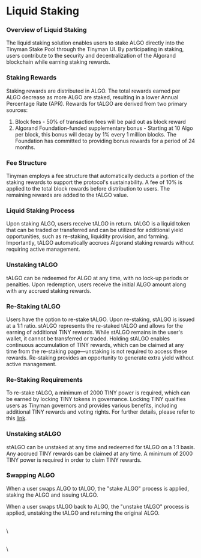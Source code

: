 # Liquid Staking

### Overview of Liquid Staking

The liquid staking solution enables users to stake ALGO directly into the Tinyman Stake Pool through the Tinyman UI. By participating in staking, users contribute to the security and decentralization of the Algorand blockchain while earning staking rewards.

### Staking Rewards

Staking rewards are distributed in ALGO. The total rewards earned per ALGO decrease as more ALGO are staked, resulting in a lower Annual Percentage Rate (APR). Rewards for tALGO are derived from two primary sources:

1. ﻿﻿Block fees - 50% of transaction fees will be paid out as block reward
2. ﻿﻿Algorand Foundation-funded supplementary bonus - Starting at 10 Algo per block, this bonus will decay by 1% every 1 million blocks. The Foundation has committed to providing bonus rewards for a period of 24 months.

### Fee Structure

Tinyman employs a fee structure that automatically deducts a portion of the staking rewards to support the protocol's sustainability. A fee of 10% is applied to the total block rewards before distribution to users. The remaining rewards are added to the tALGO value.&#x20;

### Liquid Staking Process

Upon staking ALGO, users receive tALGO in return. tALGO is a liquid token that can be traded or transferred and can be utilized for additional yield opportunities, such as re-staking, liquidity provision, and farming. Importantly, tALGO automatically accrues Algorand staking rewards without requiring active management.

### Unstaking tALGO

tALGO can be redeemed for ALGO at any time, with no lock-up periods or penalties. Upon redemption, users receive the initial ALGO amount along with any accrued staking rewards.

### Re-Staking tALGO

Users have the option to re-stake tALGO. Upon re-staking, stALGO is issued at a 1:1 ratio. stALGO represents the re-staked tALGO and allows for the earning of additional TINY rewards. While stALGO remains in the user's wallet, it cannot be transferred or traded. Holding stALGO enables continuous accumulation of TINY rewards, which can be claimed at any time from the re-staking page—unstaking is not required to access these rewards. Re-staking provides an opportunity to generate extra yield without active management.

### Re-Staking Requirements

To re-stake tALGO, a minimum of 2000 TINY power is required, which can be earned by locking TINY tokens in governance. Locking TINY qualifies users as Tinyman governors and provides various benefits, including additional TINY rewards and voting rights. For further details, please refer to this [link](https://docs.tinyman.org/token-and-governance/governance-details/governance-vault).

### Unstaking stALGO

stALGO can be unstaked at any time and redeemed for tALGO on a 1:1 basis. Any accrued TINY rewards can be claimed at any time. A minimum of 2000 TINY power is required in order to claim TINY rewards. &#x20;

### Swapping ALGO

When a user swaps ALGO to tALGO, the "stake ALGO" process is applied, staking the ALGO and issuing tALGO.

When a user swaps tALGO back to ALGO, the "unstake tALGO" process is applied, unstaking the tALGO and returning the original ALGO.

\
\


\
\
